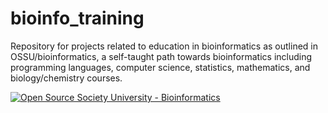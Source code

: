 # bioinfo_training

Repository for projects related to education in bioinformatics as outlined in OSSU/bioinformatics, a self-taught path towards bioinformatics including programming languages, computer science, statistics, mathematics, and biology/chemistry courses.

<a href="https://github.com/open-source-society/bioinformatics"><img alt="Open Source Society University - Bioinformatics" src="https://img.shields.io/badge/OSSU-bioinformatics-blue.svg"></a>
